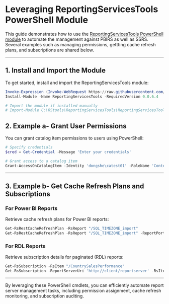 # Leveraging ReportingServicesTools PowerShell Module

This guide demonstrates how to use the [ReportingServicesTools PowerShell module](https://github.com/microsoft/ReportingServicesTools) to automate the management against PBIRS as well as SSRS. Several examples such as managing permissions, gettting cache refresh plans, and subscriptions are shared below.

---

## 1. Install and Import the Module

To get started, install and import the ReportingServicesTools module:

```powershell
Invoke-Expression (Invoke-WebRequest https://raw.githubusercontent.com/Microsoft/ReportingServicesTools/master/Install.ps1)
Install-Module -Name ReportingServicesTools -RequiredVersion 0.0.6.4

# Import the module if installed manually
# Import-Module C:\RStools\ReportingServicesTools\ReportingServicesTools
```


## 2. Example a- Grant User Permissions

You can grant catalog item permissions to users using PowerShell:

```powershell
# Specify credentials
$cred = Get-Credential -Message 'Enter your credentials'

# Grant access to a catalog item
Grant-AccessOnCatalogItem -Identity 'dongshe\catest01' -RoleName 'Content Manager' -Path '/CATEST/sub_1/sub_2' -ReportServerUri 'http://vm7/ReportServer' -Credential $cred
```

---

## 3. Example b- Get Cache Refresh Plans and Subscriptions

### For Power BI Reports

Retrieve cache refresh plans for Power BI reports:

```powershell
Get-RsRestCacheRefreshPlan -RsReport "/SQL_TIMEZONE_import"
Get-RsRestCacheRefreshPlan -RsReport "/SQL_TIMEZONE_import" -ReportPortalUri "http://client/Reports"
```

### For RDL Reports

Retrieve subscription details for paginated (RDL) reports:

```powershell
Get-RsSubscription -RsItem "/CountrySalesPerformance"
Get-RsSubscription -ReportServerUri 'http://client/reportserver' -RsItem '/CountrySalesPerformance'
```

---

By leveraging these PowerShell cmdlets, you can efficiently automate report server management tasks, including permission assignment, cache refresh monitoring, and subscription auditing.
